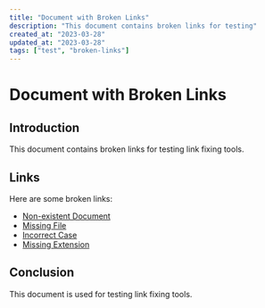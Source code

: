 ```yaml
---
title: "Document with Broken Links"
description: "This document contains broken links for testing"
created_at: "2023-03-28"
updated_at: "2023-03-28"
tags: ["test", "broken-links"]
---
```


# Document with Broken Links

## Introduction

This document contains broken links for testing link fixing tools.

## Links

Here are some broken links:

- [Non-existent Document](./non-existent.md)
- [Missing File](../missing/file.md)
- [Incorrect Case](./TEST-document.md)
- [Missing Extension](../valid/test-document)

## Conclusion

This document is used for testing link fixing tools.
